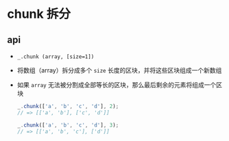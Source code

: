 # chunk 拆分

## api

+ `_.chunk (array, [size=1])`

+ 将数组（array）拆分成多个 `size` 长度的区块，并将这些区块组成一个新数组
+ 如果 `array` 无法被分割成全部等长的区块，那么最后剩余的元素将组成一个区块

  ```js
  _.chunk(['a', 'b', 'c', 'd'], 2);
  // => [['a', 'b'], ['c', 'd']]

  _.chunk(['a', 'b', 'c', 'd'], 3);
  // => [['a', 'b', 'c'], ['d']]
  ```
